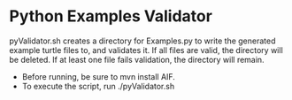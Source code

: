 # Python Examples Validator

pyValidator.sh creates a directory for Examples.py to write the generated example turtle files to, and validates it.
If all files are valid, the directory will be deleted. If at least one file fails validation, the directory will remain.

* Before running, be sure to mvn install AIF.
* To execute the script, run ./pyValidator.sh

